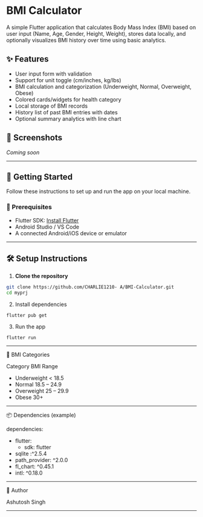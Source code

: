 # BMI Calculator

A simple Flutter application that calculates Body Mass Index (BMI) based on user input (Name, Age, Gender, Height, Weight), stores data locally, and optionally visualizes BMI history over time using basic analytics.

## ✨ Features

- User input form with validation
- Support for unit toggle (cm/inches, kg/lbs)
- BMI calculation and categorization (Underweight, Normal, Overweight, Obese)
- Colored cards/widgets for health category
- Local storage of BMI records
- History list of past BMI entries with dates
- Optional summary analytics with line chart

## 📸 Screenshots
*Coming soon*

---

## 🚀 Getting Started

Follow these instructions to set up and run the app on your local machine.

### 🔧 Prerequisites

- Flutter SDK: [Install Flutter](https://docs.flutter.dev/get-started/install)
- Android Studio / VS Code
- A connected Android/iOS device or emulator

---

## 🛠️ Setup Instructions

1. **Clone the repository**

```bash
git clone https://github.com/CHARLIE1210- A/BMI-Calculator.git
cd myprj
```

2. Install dependencies

```
flutter pub get
```

3. Run the app
```
flutter run
```

---

📐 BMI Categories

Category	BMI Range

- Underweight	< 18.5
- Normal	18.5 – 24.9
- Overweight	25 – 29.9
- Obese 30+


---

📦 Dependencies (example)

dependencies:
  - flutter:
    -  sdk: flutter
  - sqlite :^2.5.4
  - path_provider: ^2.0.0
  - fl_chart: ^0.45.1
  - intl: ^0.18.0


---


👤 Author

Ashutosh Singh 

---


